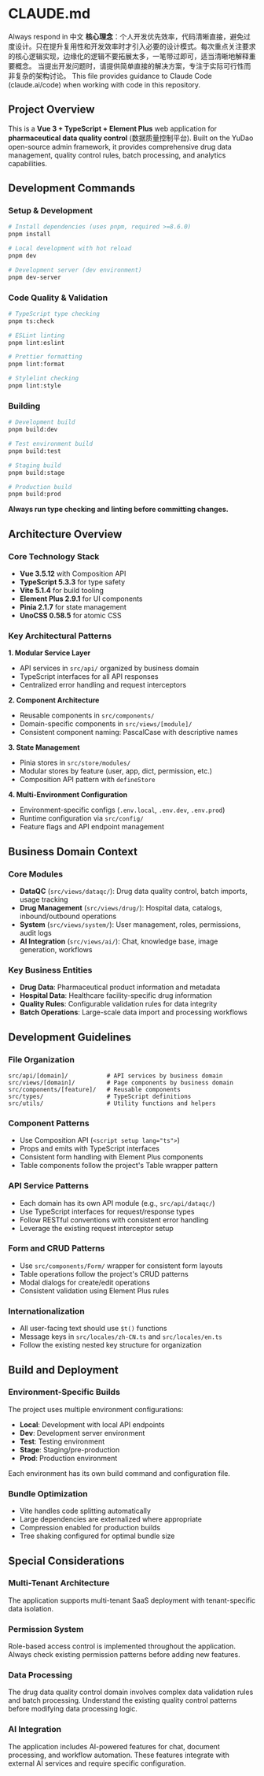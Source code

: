 # CLAUDE.md
Always respond in 中文
**核心理念**：个人开发优先效率，代码清晰直接，避免过度设计。只在提升复用性和开发效率时才引入必要的设计模式。每次重点关注要求的核心逻辑实现，边缘化的逻辑不要拓展太多，一笔带过即可，适当清晰地解释重要概念。
当提出开发问题时，请提供简单直接的解决方案，专注于实际可行性而非复杂的架构讨论。
This file provides guidance to Claude Code (claude.ai/code) when working with code in this repository.

## Project Overview

This is a **Vue 3 + TypeScript + Element Plus** web application for **pharmaceutical data quality control** (数据质量控制平台). Built on the YuDao open-source admin framework, it provides comprehensive drug data management, quality control rules, batch processing, and analytics capabilities.

## Development Commands

### Setup & Development
```bash
# Install dependencies (uses pnpm, required >=8.6.0)
pnpm install

# Local development with hot reload
pnpm dev

# Development server (dev environment)
pnpm dev-server
```

### Code Quality & Validation
```bash
# TypeScript type checking
pnpm ts:check

# ESLint linting
pnpm lint:eslint

# Prettier formatting
pnpm lint:format

# Stylelint checking
pnpm lint:style
```

### Building
```bash
# Development build
pnpm build:dev

# Test environment build
pnpm build:test

# Staging build
pnpm build:stage

# Production build
pnpm build:prod
```

**Always run type checking and linting before committing changes.**

## Architecture Overview

### Core Technology Stack
- **Vue 3.5.12** with Composition API
- **TypeScript 5.3.3** for type safety
- **Vite 5.1.4** for build tooling
- **Element Plus 2.9.1** for UI components
- **Pinia 2.1.7** for state management
- **UnoCSS 0.58.5** for atomic CSS

### Key Architectural Patterns

**1. Modular Service Layer**
- API services in `src/api/` organized by business domain
- TypeScript interfaces for all API responses
- Centralized error handling and request interceptors

**2. Component Architecture**
- Reusable components in `src/components/`
- Domain-specific components in `src/views/[module]/`
- Consistent component naming: PascalCase with descriptive names

**3. State Management**
- Pinia stores in `src/store/modules/`
- Modular stores by feature (user, app, dict, permission, etc.)
- Composition API pattern with `defineStore`

**4. Multi-Environment Configuration**
- Environment-specific configs (`.env.local`, `.env.dev`, `.env.prod`)
- Runtime configuration via `src/config/`
- Feature flags and API endpoint management

## Business Domain Context

### Core Modules
- **DataQC** (`src/views/dataqc/`): Drug data quality control, batch imports, usage tracking
- **Drug Management** (`src/views/drug/`): Hospital data, catalogs, inbound/outbound operations
- **System** (`src/views/system/`): User management, roles, permissions, audit logs
- **AI Integration** (`src/views/ai/`): Chat, knowledge base, image generation, workflows

### Key Business Entities
- **Drug Data**: Pharmaceutical product information and metadata
- **Hospital Data**: Healthcare facility-specific drug information  
- **Quality Rules**: Configurable validation rules for data integrity
- **Batch Operations**: Large-scale data import and processing workflows

## Development Guidelines

### File Organization
```
src/api/[domain]/           # API services by business domain
src/views/[domain]/         # Page components by business domain
src/components/[feature]/   # Reusable components
src/types/                  # TypeScript definitions
src/utils/                  # Utility functions and helpers
```

### Component Patterns
- Use Composition API (`<script setup lang="ts">`)
- Props and emits with TypeScript interfaces
- Consistent form handling with Element Plus components
- Table components follow the project's Table wrapper pattern

### API Service Patterns
- Each domain has its own API module (e.g., `src/api/dataqc/`)
- Use TypeScript interfaces for request/response types
- Follow RESTful conventions with consistent error handling
- Leverage the existing request interceptor setup

### Form and CRUD Patterns
- Use `src/components/Form/` wrapper for consistent form layouts
- Table operations follow the project's CRUD patterns
- Modal dialogs for create/edit operations
- Consistent validation using Element Plus rules

### Internationalization
- All user-facing text should use `$t()` functions
- Message keys in `src/locales/zh-CN.ts` and `src/locales/en.ts`
- Follow the existing nested key structure for organization

## Build and Deployment

### Environment-Specific Builds
The project uses multiple environment configurations:
- **Local**: Development with local API endpoints
- **Dev**: Development server environment  
- **Test**: Testing environment
- **Stage**: Staging/pre-production
- **Prod**: Production environment

Each environment has its own build command and configuration file.

### Bundle Optimization
- Vite handles code splitting automatically
- Large dependencies are externalized where appropriate
- Compression enabled for production builds
- Tree shaking configured for optimal bundle size

## Special Considerations

### Multi-Tenant Architecture
The application supports multi-tenant SaaS deployment with tenant-specific data isolation.

### Permission System
Role-based access control is implemented throughout the application. Always check existing permission patterns before adding new features.

### Data Processing
The drug data quality control domain involves complex data validation rules and batch processing. Understand the existing quality control patterns before modifying data processing logic.

### AI Integration
The application includes AI-powered features for chat, document processing, and workflow automation. These features integrate with external AI services and require specific configuration.
